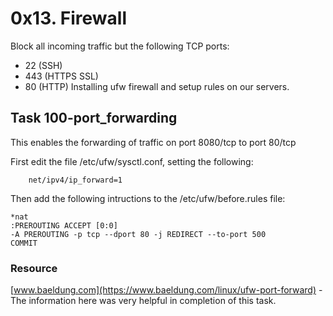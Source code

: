 # 0x13. Firewall
Block all incoming traffic but the following TCP ports:
-	22 (SSH)
-	443 (HTTPS SSL)
-	80 (HTTP)
Installing ufw firewall and setup rules on our servers.


## Task 100-port_forwarding
This enables the forwarding of traffic on port 8080/tcp to port 80/tcp

First edit the file /etc/ufw/sysctl.conf, setting the following:

		net/ipv4/ip_forward=1
Then add the following intructions to the /etc/ufw/before.rules file:

	*nat
	:PREROUTING ACCEPT [0:0]
	-A PREROUTING -p tcp --dport 80 -j REDIRECT --to-port 500
	COMMIT

### Resource
[www.baeldung.com](https://www.baeldung.com/linux/ufw-port-forward) - The
information here was very helpful in completion of this task.
